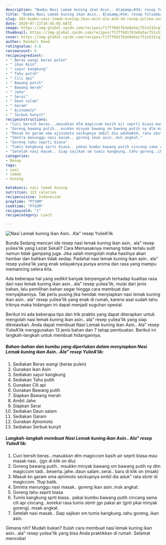 ```yaml
---
description: "Bumbu Nasi Lemak kuning ikan Asin.. Ala&amp;#34; resep YulieA&amp;#39;lik | Resep Bumbu Nasi Lemak kuning ikan Asin.. Ala&amp;#34; resep YulieA&amp;#39;lik Yang Enak Banget"
title: "Bumbu Nasi Lemak kuning ikan Asin.. Ala&amp;#34; resep YulieA&amp;#39;lik | Resep Bumbu Nasi Lemak kuning ikan Asin.. Ala&amp;#34; resep YulieA&amp;#39;lik Yang Enak Banget"
slug: 482-bumbu-nasi-lemak-kuning-ikan-asin-ala-and-34-resep-yuliea-and-39-lik-resep-bumbu-nasi-lemak-kuning-ikan-asin-ala-and-34-resep-yuliea-and-39-lik-yang-enak-banget
date: 2020-07-21T16:45:03.687Z
image: https://img-global.cpcdn.com/recipes/f17ff8d17b3e0a5a/751x532cq70/nasi-lemak-kuning-ikan-asin-ala-resep-yuliealik-foto-resep-utama.jpg
thumbnail: https://img-global.cpcdn.com/recipes/f17ff8d17b3e0a5a/751x532cq70/nasi-lemak-kuning-ikan-asin-ala-resep-yuliealik-foto-resep-utama.jpg
cover: https://img-global.cpcdn.com/recipes/f17ff8d17b3e0a5a/751x532cq70/nasi-lemak-kuning-ikan-asin-ala-resep-yuliealik-foto-resep-utama.jpg
author: Randall Reed
ratingvalue: 4.8
reviewcount: 6
recipeingredient:
- " Beras wangi beras pulen"
- " ikan Asin"
- " sayur kangkung"
- " Tahu putih"
- " Cili api"
- " Bawang putih"
- " Bawang merah"
- " Jahe"
- " Serai"
- " Daun salam"
- " Garam"
- " Ajinomoto"
- " Serbuk kunyit"
recipeinstructions:
- "Cuci bersih beras...masukkan dlm magiccom kasih air seprti biasa mau masak nasi.. (jgn di klik on dlu)"
- "Goreng bawang putih.. msukkn minyak bawang sm bawang putih ny dlm magiccom tadi.. beserta..jahe..daun salam..serai.. baru di klik on (msak)"
- "Masuk kn garam sma ajinimoto seckupnya smbil dia aduk&#34; rata sbntr di magiccom. Ttup balik."
- "Smntra menunggu nasi masak.. goreng ikan asin..msk angkat."
- "Goreng tahu seprti biasa"
- "Tumis kangkung sprti biasa.. pakai bumbu bawang putih cincang sama cili api cincang...koreksi rasa tumis sbntr jgn pakai air (gnti pkai minyak goreng). msak angkat."
- "Setelah nasi masak.. Siap sajikan sm tumis kangkung..tahu goreng..ikan asin."
categories:
- Resep
tags:
- nasi
- lemak
- kuning

katakunci: nasi lemak kuning 
nutrition: 123 calories
recipecuisine: Indonesian
preptime: "PT39M"
cooktime: "PT43M"
recipeyield: "1"
recipecategory: Lunch

---
```



![Nasi Lemak kuning ikan Asin.. Ala&#34; resep YulieA&#39;lik](https://img-global.cpcdn.com/recipes/f17ff8d17b3e0a5a/751x532cq70/nasi-lemak-kuning-ikan-asin-ala-resep-yuliealik-foto-resep-utama.jpg)

Bunda Sedang mencari ide resep nasi lemak kuning ikan asin.. ala&#34; resep yuliea&#39;lik yang Lezat Sekali? Cara Memasaknya memang tidak terlalu sulit namun tidak gampang juga. Jika salah mengolah maka hasilnya akan hambar dan bahkan tidak sedap. Padahal nasi lemak kuning ikan asin.. ala&#34; resep yuliea&#39;lik yang enak selayaknya punya aroma dan rasa yang mampu memancing selera kita.



Ada beberapa hal yang sedikit banyak berpengaruh terhadap kualitas rasa dari nasi lemak kuning ikan asin.. ala&#34; resep yuliea&#39;lik, mulai dari jenis bahan, lalu pemilihan bahan segar hingga cara membuat dan menyajikannya. Tak perlu pusing jika hendak menyiapkan nasi lemak kuning ikan asin.. ala&#34; resep yuliea&#39;lik yang enak di rumah, karena asal sudah tahu triknya maka hidangan ini dapat menjadi suguhan spesial.


Berikut ini ada beberapa tips dan trik praktis yang dapat diterapkan untuk mengolah nasi lemak kuning ikan asin.. ala&#34; resep yuliea&#39;lik yang siap dikreasikan. Anda dapat membuat Nasi Lemak kuning ikan Asin.. Ala&#34; resep YulieA&#39;lik menggunakan 13 jenis bahan dan 7 tahap pembuatan. Berikut ini langkah-langkah untuk membuat hidangannya.

<!--inarticleads1-->

##### Bahan-bahan dan bumbu yang diperlukan dalam menyiapkan Nasi Lemak kuning ikan Asin.. Ala&#34; resep YulieA&#39;lik:

1. Sediakan  Beras wangi (beras pulen)
1. Gunakan  ikan Asin
1. Sediakan  sayur kangkung
1. Sediakan  Tahu putih
1. Gunakan  Cili api
1. Gunakan  Bawang putih
1. Siapkan  Bawang merah
1. Ambil  Jahe
1. Siapkan  Serai
1. Sediakan  Daun salam
1. Sediakan  Garam
1. Gunakan  Ajinomoto
1. Sediakan  Serbuk kunyit




<!--inarticleads2-->

##### Langkah-langkah membuat Nasi Lemak kuning ikan Asin.. Ala&#34; resep YulieA&#39;lik:

1. Cuci bersih beras...masukkan dlm magiccom kasih air seprti biasa mau masak nasi.. (jgn di klik on dlu)
1. Goreng bawang putih.. msukkn minyak bawang sm bawang putih ny dlm magiccom tadi.. beserta..jahe..daun salam..serai.. baru di klik on (msak)
1. Masuk kn garam sma ajinimoto seckupnya smbil dia aduk&#34; rata sbntr di magiccom. Ttup balik.
1. Smntra menunggu nasi masak.. goreng ikan asin..msk angkat.
1. Goreng tahu seprti biasa
1. Tumis kangkung sprti biasa.. pakai bumbu bawang putih cincang sama cili api cincang...koreksi rasa tumis sbntr jgn pakai air (gnti pkai minyak goreng). msak angkat.
1. Setelah nasi masak.. Siap sajikan sm tumis kangkung..tahu goreng..ikan asin.




Gimana nih? Mudah bukan? Itulah cara membuat nasi lemak kuning ikan asin.. ala&#34; resep yuliea&#39;lik yang bisa Anda praktikkan di rumah. Selamat mencoba!
